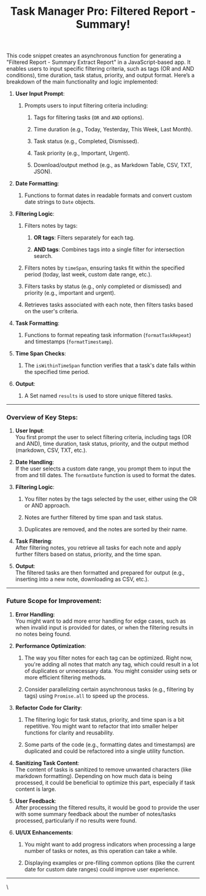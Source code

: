 ﻿---
title: 'Task Manager Pro: Filtered Report - Summary!'
uuid: 44d3aa36-a818-11ef-9906-f5274b4ada4c
version: 24
created: '2024-11-21T20:22:45+05:30'
tags:
  - '-2-literature'
  - '-t/amplenote/mine'
  - '-9-permanent'
---

This code snippet creates an asynchronous function for generating a "Filtered Report - Summary Extract Report" in a JavaScript-based app. It enables users to input specific filtering criteria, such as tags (OR and AND conditions), time duration, task status, priority, and output format. Here’s a breakdown of the main functionality and logic implemented:

1. **User Input Prompt**:

    1. Prompts users to input filtering criteria including:

        1. Tags for filtering tasks (`OR` and `AND` options).

        1. Time duration (e.g., Today, Yesterday, This Week, Last Month).

        1. Task status (e.g., Completed, Dismissed).

        1. Task priority (e.g., Important, Urgent).

        1. Download/output method (e.g., as Markdown Table, CSV, TXT, JSON).

1. **Date Formatting**:

    1. Functions to format dates in readable formats and convert custom date strings to `Date` objects.

1. **Filtering Logic**:

    1. Filters notes by tags:

        1. **OR tags**: Filters separately for each tag.

        1. **AND tags**: Combines tags into a single filter for intersection search.

    1. Filters notes by `timeSpan`, ensuring tasks fit within the specified period (today, last week, custom date range, etc.).

    1. Filters tasks by status (e.g., only completed or dismissed) and priority (e.g., important and urgent).

    1. Retrieves tasks associated with each note, then filters tasks based on the user's criteria.

1. **Task Formatting**:

    1. Functions to format repeating task information (`formatTaskRepeat`) and timestamps (`formatTimestamp`).

1. **Time Span Checks**:

    1. The `isWithinTimeSpan` function verifies that a task's date falls within the specified time period.

1. **Output**:

    1. A Set named `results` is used to store unique filtered tasks.


---

### Overview of Key Steps:

1. **User Input**:\
You first prompt the user to select filtering criteria, including tags (OR and AND), time duration, task status, priority, and the output method (markdown, CSV, TXT, etc.).

1. **Date Handling**:\
If the user selects a custom date range, you prompt them to input the from and till dates. The `formatDate` function is used to format the dates.

1. **Filtering Logic**:

    1. You filter notes by the tags selected by the user, either using the OR or AND approach.

    1. Notes are further filtered by time span and task status.

    1. Duplicates are removed, and the notes are sorted by their name.

1. **Task Filtering**:\
After filtering notes, you retrieve all tasks for each note and apply further filters based on status, priority, and the time span.

1. **Output**:\
The filtered tasks are then formatted and prepared for output (e.g., inserting into a new note, downloading as CSV, etc.).


---

### Future Scope for Improvement:

1. **Error Handling**:\
You might want to add more error handling for edge cases, such as when invalid input is provided for dates, or when the filtering results in no notes being found.

1. **Performance Optimization**:

    1. The way you filter notes for each tag can be optimized. Right now, you're adding all notes that match any tag, which could result in a lot of duplicates or unnecessary data. You might consider using sets or more efficient filtering methods.

    1. Consider parallelizing certain asynchronous tasks (e.g., filtering by tags) using `Promise.all` to speed up the process.

1. **Refactor Code for Clarity**:

    1. The filtering logic for task status, priority, and time span is a bit repetitive. You might want to refactor that into smaller helper functions for clarity and reusability.

    1. Some parts of the code (e.g., formatting dates and timestamps) are duplicated and could be refactored into a single utility function.

1. **Sanitizing Task Content**:\
The content of tasks is sanitized to remove unwanted characters (like markdown formatting). Depending on how much data is being processed, it could be beneficial to optimize this part, especially if task content is large.

1. **User Feedback**:\
After processing the filtered results, it would be good to provide the user with some summary feedback about the number of notes/tasks processed, particularly if no results were found.

1. **UI/UX Enhancements**:

    1. You might want to add progress indicators when processing a large number of tasks or notes, as this operation can take a while.

    1. Displaying examples or pre-filling common options (like the current date for custom date ranges) could improve user experience.


---

\